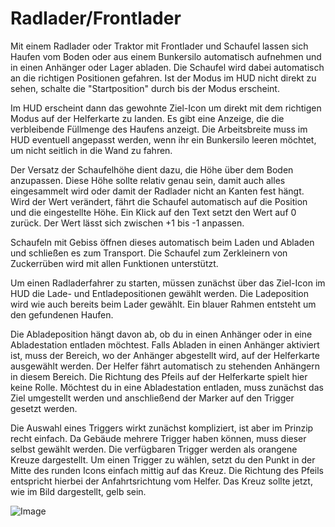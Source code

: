 # Radlader/Frontlader


Mit einem Radlader oder Traktor mit Frontlader und Schaufel lassen sich Haufen vom Boden oder aus einem Bunkersilo automatisch aufnehmen und in einen Anhänger oder Lager abladen.
Die Schaufel wird dabei automatisch an die richtigen Positionen gefahren.
Ist der Modus im HUD nicht direkt zu sehen, schalte die "Startposition" durch bis der Modus erscheint.

Im HUD erscheint dann das gewohnte Ziel-Icon um direkt mit dem richtigen Modus auf der Helferkarte zu landen.
Es gibt eine Anzeige, die die verbleibende Füllmenge des Haufens anzeigt.
Die Arbeitsbreite muss im HUD eventuell angepasst werden, wenn ihr ein Bunkersilo leeren möchtet, um nicht seitlich in die Wand zu fahren.

Der Versatz der Schaufelhöhe dient dazu, die Höhe über dem Boden anzupassen. Diese Höhe sollte relativ genau sein, damit auch alles eingesammelt wird
oder damit der Radlader nicht an Kanten fest hängt. Wird der Wert verändert, fährt die Schaufel automatisch auf die Position und die eingestellte Höhe.
Ein Klick auf den Text setzt den Wert auf 0 zurück. Der Wert lässt sich zwischen +1 bis -1 anpassen.

Schaufeln mit Gebiss öffnen dieses automatisch beim Laden und Abladen und schließen es zum Transport.
Die Schaufel zum Zerkleinern von Zuckerrüben wird mit allen Funktionen unterstützt.



Um einen Radladerfahrer zu starten, müssen zunächst über das Ziel-Icon im HUD die Lade- und Entladepositionen gewählt werden.
Die Ladeposition wird wie auch bereits beim Lader gewählt. Ein blauer Rahmen entsteht um den gefundenen Haufen.

Die Abladeposition hängt davon ab, ob du in einen Anhänger oder in eine Abladestation entladen möchtest.
Falls Abladen in einen Anhänger aktiviert ist, muss der Bereich, wo der Anhänger abgestellt wird, auf der Helferkarte ausgewählt werden.
Der Helfer fährt automatisch zu stehenden Anhängern in diesem Bereich. Die Richtung des Pfeils auf der Helferkarte spielt hier keine Rolle.
Möchtest du in eine Abladestation entladen, muss zunächst das Ziel umgestellt werden und anschließend der Marker auf den Trigger gesetzt werden.



Die Auswahl eines Triggers wirkt zunächst kompliziert, ist aber im Prinzip recht einfach.
Da Gebäude mehrere Trigger haben können, muss dieser selbst gewählt werden.
Die verfügbaren Trigger werden als orangene Kreuze dargestellt.
Um einen Trigger zu wählen, setzt du den Punkt in der Mitte des runden Icons einfach mittig auf das Kreuz.
Die Richtung des Pfeils entspricht hierbei der Anfahrtsrichtung vom Helfer.
Das Kreuz sollte jetzt, wie im Bild dargestellt, gelb sein.


![Image](assets/imagesshovelloadertrigger_0_0_830_610.png)

